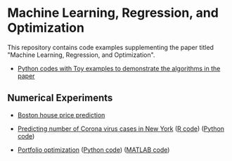 # Machine Learning, Regression, and Optimization
This repository contains code examples supplementing the paper titled "Machine Learning, Regression, and Optimization".

* [Python codes with Toy examples to demonstrate the algorithms in the paper](https://github.com/biswajitsahoo1111/machine_learning_regression_and_optimization/blob/master/ML_regression_optimization_python.ipynb)


## Numerical Experiments
* [Boston house price prediction](https://github.com/biswajitsahoo1111/machine_learning_regression_and_optimization/blob/master/Boston_house_price_prediction_using_regression.ipynb)

* [Predicting number of Corona virus cases in New York](https://github.com/biswajitsahoo1111/machine_learning_regression_and_optimization/blob/master/Predicting_corona_cases_R.ipynb) ([R code](https://github.com/biswajitsahoo1111/machine_learning_regression_and_optimization/blob/master/Predicting_corona_cases_R.ipynb)) ([Python code](https://github.com/biswajitsahoo1111/machine_learning_regression_and_optimization/blob/master/Predicting_corona_cases_Python.ipynb))

* [Portfolio optimization](https://github.com/biswajitsahoo1111/machine_learning_regression_and_optimization/blob/master/portfolio_cvxpy.ipynb) ([Python code](https://github.com/biswajitsahoo1111/machine_learning_regression_and_optimization/blob/master/portfolio_cvxpy.ipynb)) ([MATLAB code](https://github.com/biswajitsahoo1111/machine_learning_regression_and_optimization/blob/master/portfolio_cvx_matlab.pdf))
